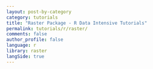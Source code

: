 ```yaml
---
layout: post-by-category
category: tutorials
title: "Raster Package - R Data Intensive Tutorials"
permalink: tutorials/r/raster/
comments: false
author_profile: false
language: r
library: raster
langSide: true
---
```

